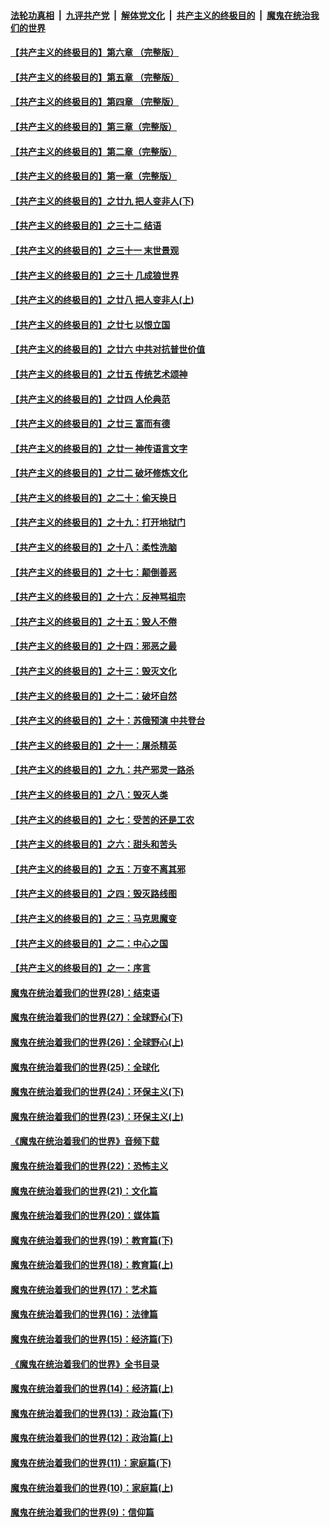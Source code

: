 ####  [法轮功真相](../../../../basic/blob/master/README.md?t=05311131) &nbsp;|&nbsp; [九评共产党](../../../../9ping.md/blob/master/README.md?t=05311131) &nbsp;|&nbsp; [解体党文化](../../../../jtdwh.md/blob/master/README.md?t=05311131)  &nbsp;|&nbsp; [共产主义的终极目的](../../../../gczydzjmd.md/blob/master/README.md?t=05311131) &nbsp;|&nbsp; [魔鬼在统治我们的世界](../../../../mgztzwmdsj.md/blob/master/README.md?t=05311131) 

#### [【共产主义的终极目的】第六章 （完整版）](../pages/nsc422/n11428913.md?t=05311131) 

#### [【共产主义的终极目的】第五章 （完整版）](../pages/nsc422/n11428912.md?t=05311131) 

#### [【共产主义的终极目的】第四章 （完整版）](../pages/nsc422/n11428907.md?t=05311131) 

#### [【共产主义的终极目的】第三章（完整版）](../pages/nsc422/n11428848.md?t=05311131) 

#### [【共产主义的终极目的】第二章（完整版）](../pages/nsc422/n11428831.md?t=05311131) 

#### [【共产主义的终极目的】第一章（完整版）](../pages/nsc422/n11417651.md?t=05311131) 

#### [【共产主义的终极目的】之廿九 把人变非人(下)](../pages/nsc422/n11344140.md?t=05311131) 

#### [【共产主义的终极目的】之三十二 结语](../pages/nsc422/n11360535.md?t=05311131) 

#### [【共产主义的终极目的】之三十一 末世景观](../pages/nsc422/n11351129.md?t=05311131) 

#### [【共产主义的终极目的】之三十 几成狼世界](../pages/nsc422/n11348280.md?t=05311131) 

#### [【共产主义的终极目的】之廿八 把人变非人(上)](../pages/nsc422/n11340492.md?t=05311131) 

#### [【共产主义的终极目的】之廿七 以恨立国](../pages/nsc422/n11336944.md?t=05311131) 

#### [【共产主义的终极目的】之廿六 中共对抗普世价值](../pages/nsc422/n11324785.md?t=05311131) 

#### [【共产主义的终极目的】之廿五 传统艺术颂神](../pages/nsc422/n11296396.md?t=05311131) 

#### [【共产主义的终极目的】之廿四 人伦典范](../pages/nsc422/n11296397.md?t=05311131) 

#### [【共产主义的终极目的】之廿三 富而有德](../pages/nsc422/n11283598.md?t=05311131) 

#### [【共产主义的终极目的】之廿一 神传语言文字](../pages/nsc422/n11263265.md?t=05311131) 

#### [【共产主义的终极目的】之廿二 破坏修炼文化](../pages/nsc422/n11245728.md?t=05311131) 

#### [【共产主义的终极目的】之二十：偷天换日](../pages/nsc422/n11238846.md?t=05311131) 

#### [【共产主义的终极目的】之十九：打开地狱门](../pages/nsc422/n11206376.md?t=05311131) 

#### [【共产主义的终极目的】之十八：柔性洗脑](../pages/nsc422/n11199994.md?t=05311131) 

#### [【共产主义的终极目的】之十七：颠倒善恶](../pages/nsc422/n11179782.md?t=05311131) 

#### [【共产主义的终极目的】之十六：反神骂祖宗](../pages/nsc422/n11166798.md?t=05311131) 

#### [【共产主义的终极目的】之十五：毁人不倦](../pages/nsc422/n11166792.md?t=05311131) 

#### [【共产主义的终极目的】之十四：邪恶之最](../pages/nsc422/n11150249.md?t=05311131) 

#### [【共产主义的终极目的】之十三：毁灭文化](../pages/nsc422/n11135227.md?t=05311131) 

#### [【共产主义的终极目的】之十二：破坏自然](../pages/nsc422/n11135214.md?t=05311131) 

#### [【共产主义的终极目的】之十：苏俄预演 中共登台](../pages/nsc422/n11118424.md?t=05311131) 

#### [【共产主义的终极目的】之十一：屠杀精英](../pages/nsc422/n11118442.md?t=05311131) 

#### [【共产主义的终极目的】之九：共产邪灵一路杀](../pages/nsc422/n11114139.md?t=05311131) 

#### [【共产主义的终极目的】之八：毁灭人类](../pages/nsc422/n11108503.md?t=05311131) 

#### [【共产主义的终极目的】之七：受苦的还是工农](../pages/nsc422/n11101809.md?t=05311131) 

#### [【共产主义的终极目的】之六：甜头和苦头](../pages/nsc422/n11096971.md?t=05311131) 

#### [【共产主义的终极目的】之五：万变不离其邪](../pages/nsc422/n11091285.md?t=05311131) 

#### [【共产主义的终极目的】之四：毁灭路线图](../pages/nsc422/n11086284.md?t=05311131) 

#### [【共产主义的终极目的】之三：马克思魔变](../pages/nsc422/n11061941.md?t=05311131) 

#### [【共产主义的终极目的】之二：中心之国](../pages/nsc422/n11047728.md?t=05311131) 

#### [【共产主义的终极目的】之一：序言](../pages/nsc422/n11086077.md?t=05311131) 

#### [魔鬼在统治着我们的世界(28)：结束语](../pages/nsc422/n10936246.md?t=05311131) 

#### [魔鬼在统治着我们的世界(27)：全球野心(下)](../pages/nsc422/n10928319.md?t=05311131) 

#### [魔鬼在统治着我们的世界(26)：全球野心(上)](../pages/nsc422/n10900318.md?t=05311131) 

#### [魔鬼在统治着我们的世界(25)：全球化](../pages/nsc422/n10788205.md?t=05311131) 

#### [魔鬼在统治着我们的世界(24)：环保主义(下)](../pages/nsc422/n10695307.md?t=05311131) 

#### [魔鬼在统治着我们的世界(23)：环保主义(上)](../pages/nsc422/n10688613.md?t=05311131) 

#### [《魔鬼在统治着我们的世界》音频下载](../pages/nsc422/n10635553.md?t=05311131) 

#### [魔鬼在统治着我们的世界(22)：恐怖主义](../pages/nsc422/n10614727.md?t=05311131) 

#### [魔鬼在统治着我们的世界(21)：文化篇](../pages/nsc422/n10597706.md?t=05311131) 

#### [魔鬼在统治着我们的世界(20)：媒体篇](../pages/nsc422/n10586579.md?t=05311131) 

#### [魔鬼在统治着我们的世界(19)：教育篇(下)](../pages/nsc422/n10564808.md?t=05311131) 

#### [魔鬼在统治着我们的世界(18)：教育篇(上)](../pages/nsc422/n10526970.md?t=05311131) 

#### [魔鬼在统治着我们的世界(17)：艺术篇](../pages/nsc422/n10499093.md?t=05311131) 

#### [魔鬼在统治着我们的世界(16)：法律篇](../pages/nsc422/n10485969.md?t=05311131) 

#### [魔鬼在统治着我们的世界(15)：经济篇(下)](../pages/nsc422/n10469975.md?t=05311131) 

#### [《魔鬼在统治着我们的世界》全书目录](../pages/nsc422/n10464261.md?t=05311131) 

#### [魔鬼在统治着我们的世界(14)：经济篇(上)](../pages/nsc422/n10457370.md?t=05311131) 

#### [魔鬼在统治着我们的世界(13)：政治篇(下)](../pages/nsc422/n10448270.md?t=05311131) 

#### [魔鬼在统治着我们的世界(12)：政治篇(上)](../pages/nsc422/n10444576.md?t=05311131) 

#### [魔鬼在统治着我们的世界(11)：家庭篇(下)](../pages/nsc422/n10440961.md?t=05311131) 

#### [魔鬼在统治着我们的世界(10)：家庭篇(上)](../pages/nsc422/n10435448.md?t=05311131) 

#### [魔鬼在统治着我们的世界(9)：信仰篇](../pages/nsc422/n10432159.md?t=05311131) 

